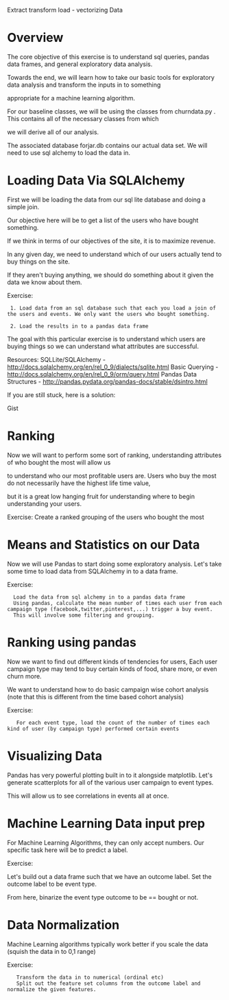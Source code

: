 Extract transform load - vectorizing Data

Overview
========================

The core objective of this exercise is to understand sql queries, pandas data frames, and general exploratory data analysis.

Towards the end, we will learn how to take our basic tools for exploratory data analysis and transform the inputs in to something

appropriate for a machine learning algorithm.


For our baseline classes, we will be using the classes from churndata.py . This contains all of the necessary classes from which

we will derive all of our analysis.

The associated database forjar.db contains our actual data set. We will need to use sql alchemy to load the data in.




Loading Data Via SQLAlchemy
====================================

First we will be loading the data from our sql lite database and doing a simple join.

Our objective here will be to get a list of the users who have bought something.

If we think in terms of our objectives of the site, it is to maximize revenue.

In any given day, we need to understand which of our users actually tend to buy things on the site.

If they aren't buying anything, we should do something about it given the data we know about them.


Exercise:

     1. Load data from an sql database such that each you load a join of the users and events. We only want the users who bought something.

     2. Load the results in to a pandas data frame


The goal with this particular exercise is to understand which users are buying things so we can understand what attributes are successful.

Resources:
SQLLite/SQLAlchemy - http://docs.sqlalchemy.org/en/rel_0_9/dialects/sqlite.html
Basic Querying -     http://docs.sqlalchemy.org/en/rel_0_9/orm/query.html
Pandas Data Structures - http://pandas.pydata.org/pandas-docs/stable/dsintro.html


If you are still stuck, here is a solution:

Gist


Ranking
======================

Now we will want to perform some sort of ranking, understanding attributes of who bought the most will allow us

to understand who our most profitable users are. Users who buy the most do not necessarily have the highest life time value,

but it is a great low hanging fruit for understanding where to begin understanding your users.


Exercise:
         Create a ranked grouping of the users who bought the most


Means and Statistics on our Data
========================================


Now we will use Pandas to start doing some exploratory analysis.  Let's take some time to load data from SQLAlchemy in to a data frame.

Exercise:

      Load the data from sql alchemy in to a pandas data frame
      Using pandas, calculate the mean number of times each user from each campaign type (facebook,twitter,pinterest,...) trigger a buy event.
      This will involve some filtering and grouping.


Ranking using pandas
================================

Now we want to find out different kinds of tendencies for users, Each user campaign type may tend to buy certain kinds of food, share more, or even churn more.

We want to understand how to do basic campaign wise cohort analysis (note that this is different from the time based cohort analysis)

Exercise:

       For each event type, load the count of the number of times each kind of user (by campaign type) performed certain events



Visualizing Data
============================

Pandas has very powerful plotting built in to it alongside matplotlib. Let's generate scatterplots for all of the various user campaign to event types.

This will allow us to see correlations in events all at once.


Machine Learning Data input prep
===========================================

For Machine Learning Algorithms, they can only accept numbers. Our specific task here will be to predict a label.


Exercise:

Let's build out a data frame such that we have an outcome label. Set the outcome label to be event type.

From here, binarize the event type outcome to be == bought or not.


Data Normalization
=====================================================

Machine Learning algorithms typically work better if you scale the data (squish the data in to 0,1 range)

Exercise:

       Transform the data in to numerical (ordinal etc)
       Split out the feature set columns from the outcome label and normalize the given features.
